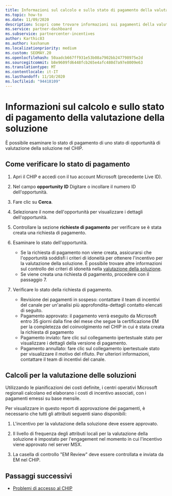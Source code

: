 ```yaml
---
title: Informazioni sul calcolo e sullo stato di pagamento della valutazione della soluzione
ms.topic: how-to
ms.date: 11/09/2020
description: Scopri come trovare informazioni sui pagamenti della valutazione della soluzione.
ms.service: partner-dashboard
ms.subservice: partnercenter-incentives
author: Karthic83
ms.author: kashanum
ms.localizationpriority: medium
ms.custom: SEOMAY.20
ms.openlocfilehash: 50aadcb667ff931e53b08a7902bb247798975e2d
ms.sourcegitcommit: b8e9609fd6448fcb265e4afc480d7a97e8009e63
ms.translationtype: MT
ms.contentlocale: it-IT
ms.lasthandoff: 11/10/2020
ms.locfileid: "94418109"
---
```

# <a name="solution-assessment-payment-status-and-calculation-info"></a>Informazioni sul calcolo e sullo stato di pagamento della valutazione della soluzione

È possibile esaminare lo stato di pagamento di uno stato di opportunità di valutazione della soluzione nel CHIP. 

## <a name="how-to-review-your-payment-status"></a>Come verificare lo stato di pagamento

1. Apri il CHIP e accedi con il tuo account Microsoft (precedente Live ID).
2. Nel campo **opportunity ID** Digitare o incollare il numero ID dell'opportunità.
3. Fare clic su **Cerca**.
4. Selezionare il nome dell'opportunità per visualizzare i dettagli dell'opportunità.
5. Controllare la sezione **richieste di pagamento** per verificare se è stata creata una richiesta di pagamento.
6. Esaminare lo stato dell'opportunità.

    - Se la richiesta di pagamento non viene creata, assicurarsi che l'opportunità soddisfi i criteri di idoneità per ottenere l'incentivo per la valutazione della soluzione. È possibile trovare altre informazioni sul controllo dei criteri di idoneità nella [valutazione della soluzione](chip-solution-assessment.md).
    - Se viene creata una richiesta di pagamento, procedere con il passaggio 7.
7. Verificare lo stato della richiesta di pagamento.

    - Revisione dei pagamenti in sospeso: contattare il team di incentivi del canale per un'analisi più approfondita-dettagli contatto elencati di seguito.
    - Pagamento approvato: il pagamento verrà eseguito da Microsoft entro 35 giorni dalla fine del mese che segue la certificazione EM per la completezza del coinvolgimento nel CHIP in cui è stata creata la richiesta di pagamento
    -  Pagamento inviato: fare clic sul collegamento ipertestuale stato per visualizzare i dettagli della versione di pagamento.
    - Pagamento annullato: fare clic sul collegamento ipertestuale stato per visualizzare il motivo del rifiuto. Per ulteriori informazioni, contattare il team di incentivi del canale.

## <a name="calculations-for-solutions-assessment"></a>Calcoli per la valutazione delle soluzioni

Utilizzando le pianificazioni dei costi definite, i centri operativi Microsoft regionali calcolano ed elaborano i costi di incentivo associati, con i pagamenti emessi su base mensile.

Per visualizzare in questo report di approvazione dei pagamenti, è necessario che tutti gli attributi seguenti siano disponibili:

1. L'incentivo per la valutazione della soluzione deve essere approvato.

1. Il livello di frequenza degli attributi locali per la valutazione della soluzione è impostato per l'engagement nel momento in cui l'incentivo viene approvato nel server MSX.
 
1. La casella di controllo "EM Review" deve essere controllata e inviata da EM nel CHIP.

## <a name="next-steps"></a>Passaggi successivi

- [Problemi di accesso al CHIP](chip-access-trouble.md) 

